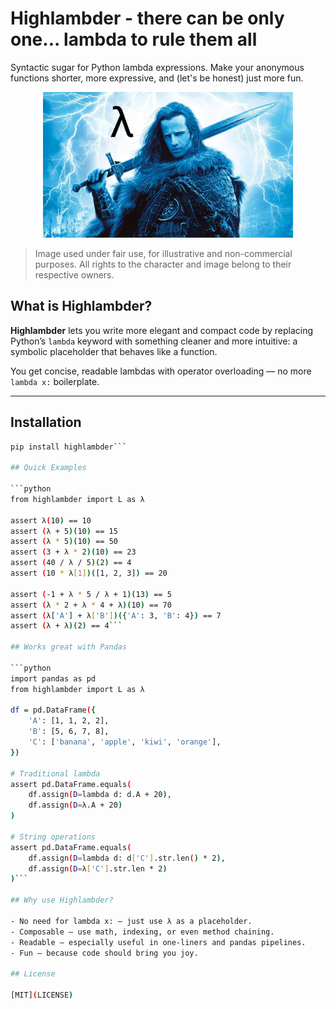 # Highlambder - there can be only one... lambda to rule them all

Syntactic sugar for Python lambda expressions.
Make your anonymous functions shorter, more expressive, and (let's be honest) just more fun.
<p align="center"><img src="media/highlambder.png" alt="there can be only one" width="400"/></p>

>Image used under fair use, for illustrative and non-commercial purposes. All rights to the character and image belong to their respective owners.

## What is Highlambder?

**Highlambder** lets you write more elegant and compact code by replacing Python’s `lambda` keyword with something cleaner and more intuitive: a symbolic placeholder that behaves like a function.

You get concise, readable lambdas with operator overloading — no more `lambda x:` boilerplate.

---

## Installation

```bash
pip install highlambder```

## Quick Examples

```python
from highlambder import L as λ

assert λ(10) == 10
assert (λ + 5)(10) == 15
assert (λ * 5)(10) == 50
assert (3 + λ * 2)(10) == 23
assert (40 / λ / 5)(2) == 4
assert (10 * λ[1])([1, 2, 3]) == 20

assert (-1 + λ * 5 / λ + 1)(13) == 5
assert (λ * 2 + λ * 4 + λ)(10) == 70
assert (λ['A'] + λ['B'])({'A': 3, 'B': 4}) == 7
assert (λ + λ)(2) == 4```

## Works great with Pandas

```python
import pandas as pd
from highlambder import L as λ

df = pd.DataFrame({
    'A': [1, 1, 2, 2],
    'B': [5, 6, 7, 8],
    'C': ['banana', 'apple', 'kiwi', 'orange'],
})

# Traditional lambda
assert pd.DataFrame.equals(
    df.assign(D=lambda d: d.A + 20),
    df.assign(D=λ.A + 20)
)

# String operations
assert pd.DataFrame.equals(
    df.assign(D=lambda d: d['C'].str.len() * 2),
    df.assign(D=λ['C'].str.len * 2)
)```

## Why use Highlambder?

- No need for lambda x: — just use λ as a placeholder.
- Composable — use math, indexing, or even method chaining.
- Readable — especially useful in one-liners and pandas pipelines.
- Fun — because code should bring you joy.

## License

[MIT](LICENSE)


